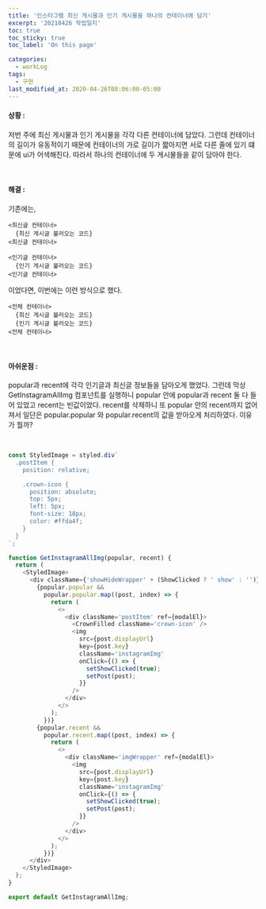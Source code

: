 ```yaml
---
title: '인스타그램 최신 게시물과 인기 게시물을 하나의 컨테이너에 담기'
excerpt: '20210426 작업일지'
toc: true
toc_sticky: true
toc_label: 'On this page'

categories:
  - workLog
tags:
  - 구현
last_modified_at: 2020-04-26T08:06:00-05:00
---
```


#### 상황 :

저번 주에 최신 게시물과 인기 게시물을 각각 다른 컨테이너에 담았다. 그런데 컨테이너의 길이가 유동적이기 때문에 컨테이너의 가로 길이가 짧아지면 서로 다른 줄에 있기 떄문에 ui가 어색해진다. 따라서 하나의 컨테이너에 두 게시물들을 같이 담아야 한다.

<br>

#### 해결 :

기존에는,

```
<최신글 컨테이너>
  {최신 게시글 불러오는 코드}
<최신글 컨테이너>

<인기글 컨테이너>
  {인기 게시글 불러오는 코드}
<인기글 컨테이너>
```

이었다면, 이번에는 이런 방식으로 했다.

```
<전체 컨테이너>
  {최신 게시글 불러오는 코드}
  {인기 게시글 불러오는 코드}
<전체 컨테이너>
```

<br>

#### 아쉬운점 :

popular과 recent에 각각 인기글과 최신글 정보들을 담아오게 했었다. 그런데 막상 GetInstagramAllImg 컴포넌트를 실행하니 popular 안에 popular과 recent 둘 다 들어 있었고 recent는 빈값이었다. recent를 삭제하니 또 popular 안의 recent까지 없어져서 일단은 popular.popular 와 popular.recent의 값을 받아오게 처리하였다. 이유가 뭘까?

<br>

```js
const StyledImage = styled.div`
  .postItem {
    position: relative;

    .crown-icon {
      position: absolute;
      top: 5px;
      left: 5px;
      font-size: 18px;
      color: #ffda4f;
    }
  }
`;

function GetInstagramAllImg(popular, recent) {
  return (
    <StyledImage>
      <div className={'showHideWrapper' + (ShowClicked ? ' show' : '')}>
        {popular.popular &&
          popular.popular.map((post, index) => {
            return (
              <>
                <div className='postItem' ref={modalEl}>
                  <CrownFilled className='crown-icon' />
                  <img
                    src={post.displayUrl}
                    key={post.key}
                    className='instagramImg'
                    onClick={() => {
                      setShowClicked(true);
                      setPost(post);
                    }}
                  />
                </div>
              </>
            );
          })}
        {popular.recent &&
          popular.recent.map((post, index) => {
            return (
              <>
                <div className='imgWrapper' ref={modalEl}>
                  <img
                    src={post.displayUrl}
                    key={post.key}
                    className='instagramImg'
                    onClick={() => {
                      setShowClicked(true);
                      setPost(post);
                    }}
                  />
                </div>
              </>
            );
          })}
      </div>
    </StyledImage>
  );
}

export default GetInstagramAllImg;
```
